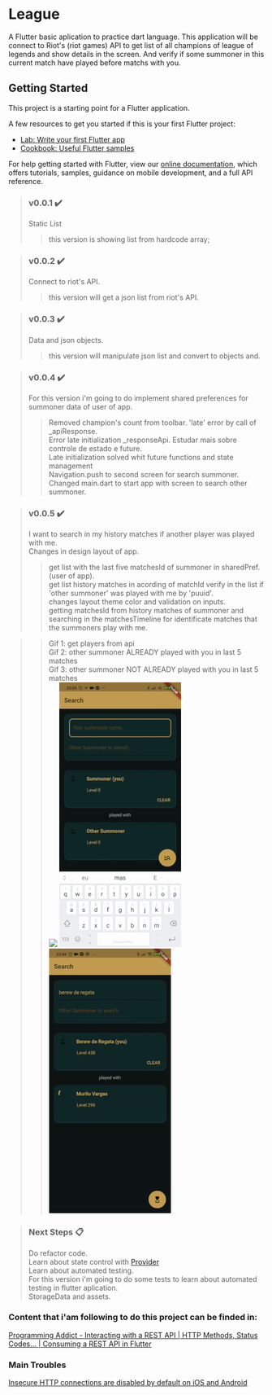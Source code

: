 # League
A Flutter basic aplication  to practice dart language.
This application will be connect to Riot's (riot games) API to get list of all champions of league of legends and show
details in the screen. And verify if some summoner in this current match have played before matchs with you.


## Getting Started

This project is a starting point for a Flutter application.

A few resources to get you started if this is your first Flutter project:

- [Lab: Write your first Flutter app](https://flutter.dev/docs/get-started/codelab)
- [Cookbook: Useful Flutter samples](https://flutter.dev/docs/cookbook)

For help getting started with Flutter, view our
[online documentation](https://flutter.dev/docs), which offers tutorials,
samples, guidance on mobile development, and a full API reference.


>### v0.0.1 :heavy_check_mark:
>Static List
>>this version is showing list from hardcode array;

>### v0.0.2 :heavy_check_mark:
>Connect to riot's API.<br>
>>this version will get a json list from riot's API.

>### v0.0.3 :heavy_check_mark:
>Data and json objects.<br>
>>this version will manipulate json list and convert to objects and.

>### v0.0.4 :heavy_check_mark:
>For this version i'm going to do implement shared preferences for summoner data of user of app.<br>
>>Removed champion's count from toolbar.
>>'late' error by call of _apiResponse.<br>
>Error late initialization _responseApi. Estudar mais sobre controle de estado e future.<br>
>>Late initialization solved whit future functions and state management<br>
>>Navigation.push to second screen for search summoner. Changed main.dart to start app with screen to search other summoner.<br>

>### v0.0.5 :heavy_check_mark:
>I want to search in my history matches if another player was played with me.<br>
>Changes in design layout of app.<br>
>>get list with the last five matchesId of summoner in sharedPref. (user of app).<br>
>>get list history matches in acording of matchId 
>>verify in the list if 'other summoner' was played with me by 'puuid'. <br>
>>changes layout theme color and validation on inputs.<br>
>>getting matchesId from history matches of summoner and searching in the matchesTimeline for identificate matches that the summoners play with me.<br> 

>>Gif 1: get players from api<br>
>>Gif 2: other summoner ALREADY played with you in last 5 matches<br>
>>Gif 3: other summoner NOT ALREADY played with you in last 5 matches<br>
>>![](layout_build_1.gif) ![](layout_build_2_succes.gif) ![](layout_build_2_error.gif)<br>

>### Next Steps :clipboard:
>Do refactor code.<br>
>Learn about state control with [Provider](https://pub.dev/packages/provider)<br>
>Learn about automated testing.<br>
>For this version i'm going to do some tests to learn about automated testing in flutter aplication.<br>
>StorageData and assets.<br>

### Content that i'am following to do this project can be finded in:
[Programming Addict - Interacting with a REST API | HTTP Methods, Status Codes... | Consuming a REST API in Flutter](https://www.youtube.com/watch?v=ZMNp9Ev6cl0)<br>

### Main Troubles
[Insecure HTTP connections are disabled by default on iOS and Android](https://flutter.dev/docs/release/breaking-changes/network-policy-ios-android)
